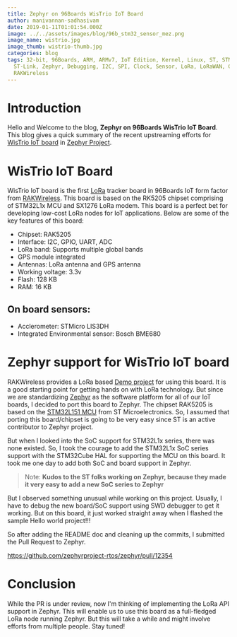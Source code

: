 ```yaml
---
title: Zephyr on 96Boards WisTrio IoT Board
author: manivannan-sadhasivam
date: 2019-01-11T01:01:54.000Z
image: ../../assets/images/blog/96b_stm32_sensor_mez.png
image_name: wistrio.jpg
image_thumb: wistrio-thumb.jpg
categories: blog
tags: 32-bit, 96Boards, ARM, ARMv7, IoT Edition, Kernel, Linux, ST, STM32,
  ST-Link, Zephyr, Debugging, I2C, SPI, Clock, Sensor, LoRa, LoRaWAN, GPS, RTOS,
  RAKWireless
---
```


# Introduction

Hello and Welcome to the blog, **Zephyr on 96Boards WisTrio IoT Board**. This
blog gives a quick summary of the recent upstreaming efforts for [WisTrio IoT board](https://www.96boards.org/product/wistrio/) in [Zephyr Project](https://github.com/zephyrproject-rtos/zephyr).

# WisTrio IoT Board

WisTrio IoT board is the first [LoRa](https://en.wikipedia.org/wiki/LoRa) tracker
board in 96Boards IoT form factor from [RAKWireless](https://www.rakwireless.com/en/).
This board is based on the RK5205 chipset comprising of STM32L1x MCU and SX1276
LoRa modem. This board is a perfect bet for developing low-cost LoRa nodes
for IoT applications. Below are some of the key features of this board:

- Chipset: RAK5205
- Interface: I2C, GPIO, UART, ADC
- LoRa band: Supports multiple global bands
- GPS module integrated
- Antennas: LoRa antenna and GPS antenna
- Working voltage: 3.3v
- Flash: 128 KB
- RAM: 16 KB

## On board sensors:

- Acclerometer: STMicro LIS3DH
- Integrated Environmental sensor: Bosch BME680

# Zephyr support for WisTrio IoT board

RAKWireless provides a LoRa based [Demo project](https://github.com/RAKWireless/RAK5205-WisTrio-LoRa) for using this board. It is a good starting point for getting hands on
with LoRa technology. But since we are standardizing [Zephyr](https://github.com/zephyrproject-rtos) as the software platform for all of our IoT boards, I decided to port
this board to Zephyr. The chipset RAK5205 is based on the [STM32L151 MCU](https://www.st.com/resource/en/datasheet/cd00277537.pdf) from ST Microelectronics. So, I assumed
that porting this board/chipset is going to be very easy since ST is an
active contributor to Zephyr project.

But when I looked into the SoC support for STM32L1x series, there was none
existed. So, I took the courage to add the STM32L1x SoC series support with
the STM32Cube HAL for supporting the MCU on this board. It took me one day
to add both SoC and board support in Zephyr.

> Note: **Kudos to the ST folks working on Zephyr, because they made it very
> easy to add a new SoC series to Zephyr**

But I observed something unusual while working on this project. Usually, I
have to debug the new board/SoC support using SWD debugger to get it working.
But on this board, it just worked straight away when I flashed the sample
Hello world project!!!

So after adding the README doc and cleaning up the commits, I submitted the
Pull Request to Zephyr.

https://github.com/zephyrproject-rtos/zephyr/pull/12354

# Conclusion

While the PR is under review, now I'm thinking of implementing the LoRa API
support in Zephyr. This will enable us to use this board as a full-fledged
LoRa node running Zephyr. But this will take a while and might involve efforts
from multiple people. Stay tuned!
